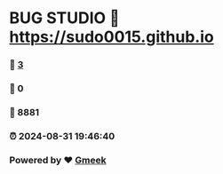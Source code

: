 # BUG STUDIO :link: https://sudo0015.github.io 
### :page_facing_up: [3](https://sudo0015.github.io/tag.html) 
### :speech_balloon: 0 
### :hibiscus: 8881 
### :alarm_clock: 2024-08-31 19:46:40 
### Powered by :heart: [Gmeek](https://github.com/Meekdai/Gmeek)
